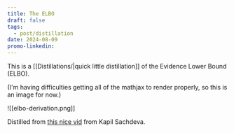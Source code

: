 ```yaml
---
title: The ELBO
draft: false
tags:
  - post/distillation
date: 2024-08-09
promo-linkedin:
---
```

This is a [[Distillations/|quick little distillation]] of the Evidence Lower Bound (ELBO).

(I'm having difficulties getting all of the mathjax to render properly, so this is an image for now.)

![[elbo-derivation.png]] 

Distilled from [this nice vid](https://www.youtube.com/watch?v=IXsA5Rpp25w) from Kapil Sachdeva.
